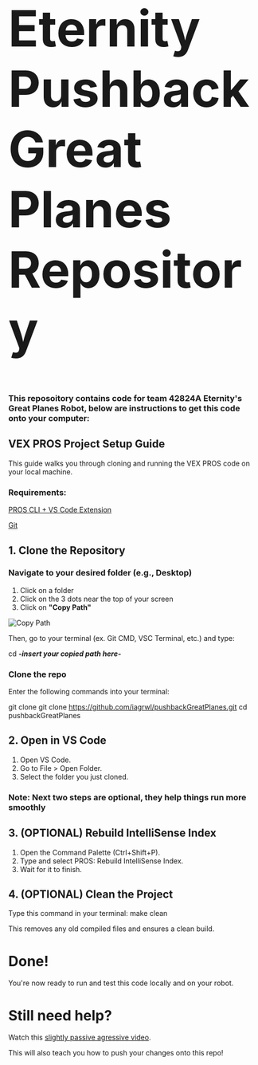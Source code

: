 <h1 style="font-size: 100px;">Eternity Pushback Great Planes Repository</h1>

### This reposoitory contains code for team 42824A Eternity's Great Planes Robot, below are instructions to get this code onto your computer:

## **VEX PROS Project Setup Guide**

This guide walks you through cloning and running the VEX PROS code on your local machine.

### **Requirements:**

[PROS CLI + VS Code Extension](https://pros.cs.purdue.edu/v5/getting-started/index.html)

[Git](https://github.com/git-guides/install-git)

## 1. Clone the Repository

### Navigate to your desired folder (e.g., Desktop)
  1. Click on a folder
  2. Click on the 3 dots near the top of your screen
  3. Click on **"Copy Path"**

![Copy Path](https://static1.howtogeekimages.com/wordpress/wp-content/uploads/2024/01/3-copy-path-file-explorer-toolbar-option.jpg)

Then, go to your terminal (ex. Git CMD, VSC Terminal, etc.) and type:

cd ***-insert your copied path here-***

### Clone the repo
Enter the following commands into your terminal:

git clone git clone https://github.com/iagrwl/pushbackGreatPlanes.git
cd pushbackGreatPlanes

## 2. Open in VS Code

  1. Open VS Code.
  2. Go to File > Open Folder.
  3. Select the folder you just cloned.

### Note: Next two steps are optional, they help things run more smoothly

## 3. (OPTIONAL) Rebuild IntelliSense Index
  1. Open the Command Palette (Ctrl+Shift+P).
  2. Type and select PROS: Rebuild IntelliSense Index.
  3. Wait for it to finish.

## 4. (OPTIONAL) Clean the Project
Type this command in your terminal:
make clean

This removes any old compiled files and ensures a clean build.

# Done!

You're now ready to run and test this code locally and on your robot.

# Still need help?
Watch this [slightly passive agressive video](https://www.youtube.com/watch?v=mJ-qvsxPHpY&t=870s&ab_channel=NickWhite).

This will also teach you how to push your changes onto this repo!


